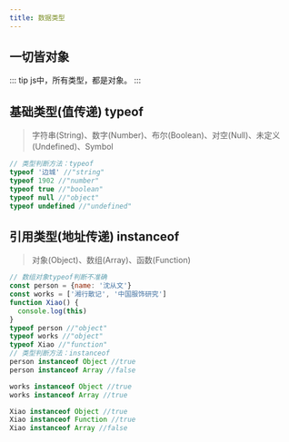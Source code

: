 ```yaml
---
title: 数据类型
---
```

## 一切皆对象
::: tip 
js中，所有类型，都是对象。
:::
## 基础类型(值传递) typeof
>字符串(String)、数字(Number)、布尔(Boolean)、对空(Null)、未定义(Undefined)、Symbol
```js
// 类型判断方法：typeof
typeof '边城' //"string"
typeof 1902 //"number"
typeof true //"boolean"
typeof null //"object"
typeof undefined //"undefined"
```
## 引用类型(地址传递) instanceof
>对象(Object)、数组(Array)、函数(Function)
```js
// 数组对象typeof判断不准确
const person = {name: '沈从文'}
const works = ['湘行散记', '中国服饰研究']
function Xiao() { 
  console.log(this)
}
typeof person //"object"
typeof works //"object"
typeof Xiao //"function"
// 类型判断方法：instanceof
person instanceof Object //true
person instanceof Array //false

works instanceof Object //true
works instanceof Array //true

Xiao instanceof Object //true
Xiao instanceof Function //true
Xiao instanceof Array //false
```